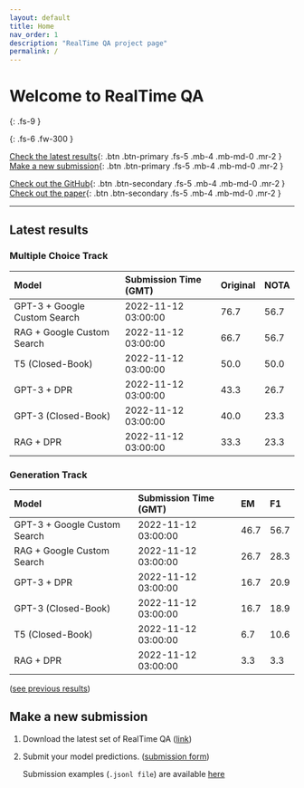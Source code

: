 ```yaml
---
layout: default
title: Home
nav_order: 1
description: "RealTime QA project page"
permalink: /
---
```


# Welcome to RealTime QA
{: .fs-9 }


{: .fs-6 .fw-300 }

[Check the latest results](#latest-results){: .btn .btn-primary .fs-5 .mb-4 .mb-md-0 .mr-2 } [Make a new submission](#make-a-new-submission){: .btn .btn-primary .fs-5 .mb-4 .mb-md-0 .mr-2 }

[Check out the GitHub](https://github.com/realtimeqa/realtimeqa_public){: .btn .btn-secondary .fs-5 .mb-4 .mb-md-0 .mr-2 } [Check out the paper](https://arxiv.org/abs/2207.13332){: .btn .btn-secondary .fs-5 .mb-4 .mb-md-0 .mr-2 }

---

## Latest results 

### Multiple Choice Track

| Model        | Submission Time (GMT) | Original | NOTA | 
|:-------------|:---------|:---------|:-----|
|GPT-3 + Google Custom Search|2022-11-12 03:00:00|76.7|56.7|
|RAG + Google Custom Search|2022-11-12 03:00:00|66.7|56.7|
|T5 (Closed-Book)|2022-11-12 03:00:00|50.0|50.0|
|GPT-3 + DPR|2022-11-12 03:00:00|43.3|26.7|
|GPT-3 (Closed-Book)|2022-11-12 03:00:00|40.0|23.3|
|RAG + DPR|2022-11-12 03:00:00|33.3|23.3|



### Generation Track

| Model        | Submission Time (GMT) | EM | F1 | 
|:-------------|:---------|:---------|:-----|
|GPT-3 + Google Custom Search|2022-11-12 03:00:00|46.7|56.7|
|RAG + Google Custom Search|2022-11-12 03:00:00|26.7|28.3|
|GPT-3 + DPR|2022-11-12 03:00:00|16.7|20.9|
|GPT-3 (Closed-Book)|2022-11-12 03:00:00|16.7|18.9|
|T5 (Closed-Book)|2022-11-12 03:00:00|6.7|10.6|
|RAG + DPR|2022-11-12 03:00:00|3.3|3.3|



([see previous results](https://realtimeqa.github.io/docs/results/2022/))

## Make a new submission

1. Download the latest set of RealTime QA ([link](https://github.com/realtimeqa/realtimeqa_public))

1. Submit your model predictions. ([submission form](https://forms.gle/6xANYtedAf8UrqyY8))

    Submission examples (`.jsonl file`) are available [here](https://github.com/realtimeqa/realtimeqa_public/tree/main/baseline_results)
